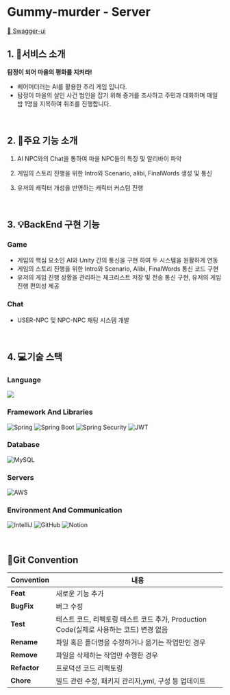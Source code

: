 # Gummy-murder - Server

[📌 Swagger-ui](http://ec2-15-165-15-244.ap-northeast-2.compute.amazonaws.com:8081/swagger-ui/)<br>

## 1. 🐻서비스 소개
**탐정이 되어 마을의 평화를 지켜라!**

- 베어머더러는 AI를 활용한 추리 게임 입니다.
- 탐정이 마을의 살인 사건 범인을 잡기 위해 증거를 조사하고 주민과 대화하며 매일 밤 1명을 지목하여 취조를 진행합니다.
<br/>

## 2. 📝주요 기능 소개

1) AI NPC와의 Chat을 통하여 마을 NPC들의 특징 및 알리바이 파악

2) 게임의 스토리 진행을 위한 Intro와 Scenario, alibi, FinalWords 생성 및 통신

3) 유저의 캐릭터 개성을 반영하는 캐릭터 커스텀 진행 

<br/>

## 3. 💡BackEnd 구현 기능
### Game
- 게임의 핵심 요소인 AI와 Unity 간의 통신을 구현 하여 두 시스템을 원활하게 연동
- 게임의 스토리 진행을 위한 Intro와 Scenario, Alibi, FinalWords 통신 코드 구현
- 유저의 게임 진행 상황을 관리하는 체크리스트 저장 및 전송 통신 구현, 유저의 게임 진행 편의성 제공

### Chat
- USER-NPC 및 NPC-NPC 채팅 시스템 개발

<br/>

## 4. 💻기술 스택

### Language
<img src="https://img.shields.io/badge/java-007396?style=for-the-badge&logo=java&logoColor=white"> 

### Framework And Libraries
![Spring](https://img.shields.io/static/v1?style=for-the-badge&message=Spring&color=6DB33F&logo=Spring&logoColor=FFFFFF&label=)
![Spring Boot](https://img.shields.io/static/v1?style=for-the-badge&message=Spring+Boot&color=6DB33F&logo=Spring+Boot&logoColor=FFFFFF&label=)
![Spring Security](https://img.shields.io/static/v1?style=for-the-badge&message=Spring+Security&color=6DB33F&logo=Spring+Security&logoColor=FFFFFF&label=)
![JWT](https://img.shields.io/badge/JWT-black?style=for-the-badge&logo=JSON%20web%20tokens)


### Database
![MySQL](https://img.shields.io/badge/mysql-%2300f.svg?style=for-the-badge&logo=mysql&logoColor=white)


### Servers
![AWS](https://img.shields.io/badge/AWS-%23FF9900.svg?style=for-the-badge&logo=amazon-aws&logoColor=white)

### Environment And Communication
![IntelliJ](https://img.shields.io/badge/IntelliJ-000000?style=for-the-badge&logo=intellijidea&logoColor=white)
![GitHub](https://img.shields.io/badge/Github-181717?style=for-the-badge&logo=Github&logoColor=white)
![Notion](https://img.shields.io/badge/Notion-000000?style=for-the-badge&logo=Notion&logoColor=white)

<br/>

## 📜Git Convention
| **Convention**  | **내용**                                                         |
|-----------------|----------------------------------------------------------------|
| **Feat**        | 새로운 기능 추가                                                      |
| **BugFix**         | 버그 수정                                                          |
| **Test**        | 테스트 코드, 리펙토링 테스트 코드 추가, Production Code(실제로 사용하는 코드) 변경 없음     |
| **Rename**      | 파일 혹은 폴더명을 수정하거나 옮기는 작업만인 경우                                   |
| **Remove**      | 파일을 삭제하는 작업만 수행한 경우                                            |
| **Refactor** | 프로덕션 코드 리팩토링                                                   |
| **Chore** | 빌드 관련 수정, 패키지 관리자,yml, 구성 등 업데이트                          |


